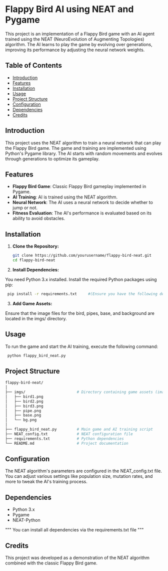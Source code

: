 # Flappy Bird AI using NEAT and Pygame

This project is an implementation of a Flappy Bird game with an AI agent trained using the NEAT (NeuroEvolution of Augmenting Topologies) algorithm. The AI learns to play the game by evolving over generations, improving its performance by adjusting the neural network weights.

## Table of Contents

- [Introduction](#introduction)
- [Features](#features)
- [Installation](#installation)
- [Usage](#usage)
- [Project Structure](#project-structure)
- [Configuration](#configuration)
- [Dependencies](#dependencies)
- [Credits](#credits)

## Introduction

This project uses the NEAT algorithm to train a neural network that can play the Flappy Bird game. The game and training are implemented using Python's Pygame library. The AI starts with random movements and evolves through generations to optimize its gameplay.

## Features

- **Flappy Bird Game**: Classic Flappy Bird gameplay implemented in Pygame.
- **AI Training**: AI is trained using the NEAT algorithm.
- **Neural Network**: The AI uses a neural network to decide whether to jump or not.
- **Fitness Evaluation**: The AI's performance is evaluated based on its ability to avoid obstacles.

## Installation

1. **Clone the Repository:**

   ```bash
   git clone https://github.com/yourusername/flappy-bird-neat.git
   cd flappy-bird-neat
   ```
2. **Install Dependencies:**

You need Python 3.x installed. Install the required Python packages using pip:

    
   ```bash
    pip install -r requirements.txt     #(Ensure you have the following dependencies: Pygame and NEAT-Python.)
   ```

3. **Add Game Assets:**

Ensure that the image files for the bird, pipes, base, and background are located in the imgs/ directory.

## Usage
To run the game and start the AI training, execute the following command:
    
   ```bash
    python flappy_bird_neat.py
   ```

## Project Structure

   ```bash
flappy-bird-neat/
│
├── imgs/                       # Directory containing game assets (images)
│   ├── bird1.png
│   ├── bird2.png
│   ├── bird3.png
│   ├── pipe.png
│   ├── base.png
│   └── bg.png
│
├── flappy_bird_neat.py         # Main game and AI training script
├── NEAT_config.txt             # NEAT configuration file
├── requirements.txt            # Python dependencies
└── README.md                   # Project documentation
   ```

## Configuration
The NEAT algorithm's parameters are configured in the NEAT_config.txt file. You can adjust various settings like population size, mutation rates, and more to tweak the AI's training process.

## Dependencies
- Python 3.x
- Pygame
- NEAT-Python

""" You can install all dependencies via the requirements.txt file """

## Credits
This project was developed as a demonstration of the NEAT algorithm combined with the classic Flappy Bird game.